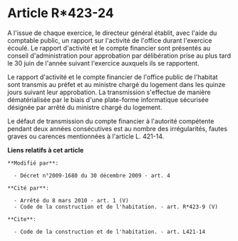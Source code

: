 # Article R*423-24

A l'issue de chaque exercice, le directeur général établit, avec l'aide du comptable public, un rapport sur l'activité de
l'office durant l'exercice écoulé. Le rapport d'activité et le compte financier sont présentés au conseil d'administration
pour approbation par délibération prise au plus tard le 30 juin de l'année suivant l'exercice auxquels ils se rapportent. 

Le rapport d'activité et le compte financier de l'office public de l'habitat sont transmis au préfet et au ministre chargé du
logement dans les quinze jours suivant leur approbation. La transmission s'effectue de manière dématérialisée par le biais
d'une plate-forme informatique sécurisée désignée par arrêté du ministre chargé du logement. 

Le défaut de transmission du compte financier à l'autorité compétente pendant deux années consécutives est au nombre des
irrégularités, fautes graves ou carences mentionnées à l'article L. 421-14.

**Liens relatifs à cet article**

	**Modifié par**:

	  - Décret n°2009-1680 du 30 décembre 2009 - art. 4

	**Cité par**:

	  - Arrêté du 8 mars 2010 - art. 1 (V)
	  - Code de la construction et de l'habitation. - art. R*423-9 (V)

	**Cite**:

	  - Code de la construction et de l'habitation. - art. L421-14
